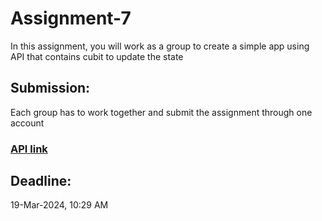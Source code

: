 # Assignment-7
In this assignment, you will work as a group to create a simple app using API that contains cubit to update the state 


## Submission:
Each group has to work together and submit the assignment through one account

### [API link](https://foodish-api.com)

## Deadline:
19-Mar-2024, 10:29 AM

